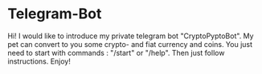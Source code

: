# Telegram-Bot
Hi! I would like to introduce my private telegram bot "CryptoPyptoBot".
My pet can convert to you some crypto- and fiat currency and coins.
You just need to start with commands : "/start" or "/help". Then just follow instructions.
Enjoy!
